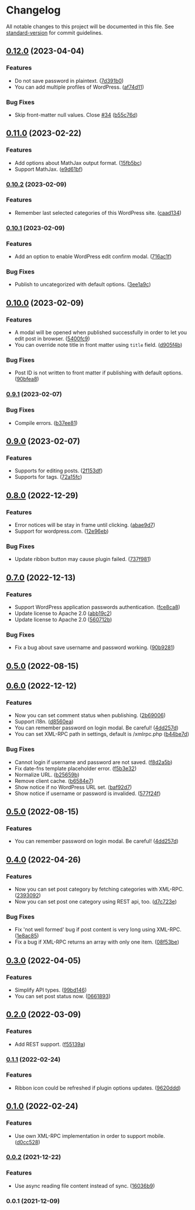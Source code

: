 # Changelog

All notable changes to this project will be documented in this file. See [standard-version](https://github.com/conventional-changelog/standard-version) for commit guidelines.

## [0.12.0](https://github.com/devbean/obsidian-wordpress/compare/0.11.0...0.12.0) (2023-04-04)


### Features

* Do not save password in plaintext. ([7d391b0](https://github.com/devbean/obsidian-wordpress/commit/7d391b0e8df28ddaa72abd4c9fe60069af2598df))
* You can add multiple profiles of WordPress. ([af74d11](https://github.com/devbean/obsidian-wordpress/commit/af74d11bc06e21c2fb6f2c714813b3fb6acd2fb2))


### Bug Fixes

* Skip front-matter null values. Close [#34](https://github.com/devbean/obsidian-wordpress/issues/34) ([b55c76d](https://github.com/devbean/obsidian-wordpress/commit/b55c76db4642a701cfc5ab0b3cc1e8f1276e4059))

## [0.11.0](https://github.com/devbean/obsidian-wordpress/compare/0.10.2...0.11.0) (2023-02-22)


### Features

* Add options about MathJax output format. ([15fb5bc](https://github.com/devbean/obsidian-wordpress/commit/15fb5bcafa5b7a77ff9b43a2a18d52817eff699a))
* Support MathJax. ([e9d61bf](https://github.com/devbean/obsidian-wordpress/commit/e9d61bfee289eb3bbce9e7aca7d6c17e71becf62))

### [0.10.2](https://github.com/devbean/obsidian-wordpress/compare/0.10.1...0.10.2) (2023-02-09)


### Features

* Remember last selected categories of this WordPress site. ([caad134](https://github.com/devbean/obsidian-wordpress/commit/caad13403aace506850a28e05d7f4d37e5ee124c))

### [0.10.1](https://github.com/devbean/obsidian-wordpress/compare/0.10.0...0.10.1) (2023-02-09)


### Features

* Add an option to enable WordPress edit confirm modal. ([716ac1f](https://github.com/devbean/obsidian-wordpress/commit/716ac1f359c87994276639e5c0ad30e498834ad6))


### Bug Fixes

* Publish to uncategorized with default options. ([3ee1a9c](https://github.com/devbean/obsidian-wordpress/commit/3ee1a9cc93ea4e43b89c07d010f8b55b43c2ca8f))

## [0.10.0](https://github.com/devbean/obsidian-wordpress/compare/0.9.1...0.10.0) (2023-02-09)


### Features

* A modal will be opened when published successfully in order to let you edit post in browser. ([5400fc9](https://github.com/devbean/obsidian-wordpress/commit/5400fc974a0a1f125abcf0a972f4efce68f27a6c))
* You can override note title in front matter using `title` field. ([d905f4b](https://github.com/devbean/obsidian-wordpress/commit/d905f4ba5d47f6009ba728367dcbf11a8c05803d))


### Bug Fixes

* Post ID is not written to front matter if publishing with default options. ([90bfea8](https://github.com/devbean/obsidian-wordpress/commit/90bfea828946f214461427470e5684e3f6a38aba))

### [0.9.1](https://github.com/devbean/obsidian-wordpress/compare/0.9.0...0.9.1) (2023-02-07)


### Bug Fixes

* Compile errors. ([b37ee81](https://github.com/devbean/obsidian-wordpress/commit/b37ee81a53a5322adb67eafb51cf737a5628a45c))

## [0.9.0](https://github.com/devbean/obsidian-wordpress/compare/0.8.0...0.9.0) (2023-02-07)


### Features

* Supports for editing posts. ([2f153df](https://github.com/devbean/obsidian-wordpress/commit/2f153dfc95cd2bfd97245179e0e981aa276f7d20))
* Supports for tags. ([72a15fc](https://github.com/devbean/obsidian-wordpress/commit/72a15fcb16e7b6246f2da03305c6db52253d228c))

## [0.8.0](https://github.com/devbean/obsidian-wordpress/compare/0.7.0...0.8.0) (2022-12-29)


### Features

* Error notices will be stay in frame until clicking. ([abae9d7](https://github.com/devbean/obsidian-wordpress/commit/abae9d794370847738a93f720aa3ad220c1a2cd8))
* Support for wordpress.com. ([12e96eb](https://github.com/devbean/obsidian-wordpress/commit/12e96ebb1d036f2f9f1a5535b517dd552197dc0c))


### Bug Fixes

* Update ribbon button may cause plugin failed. ([737f981](https://github.com/devbean/obsidian-wordpress/commit/737f981130a37525d2431d0f847b9afdc73b35c5))

## [0.7.0](https://github.com/devbean/obsidian-wordpress/compare/0.6.0...0.7.0) (2022-12-13)


### Features

* Support WordPress application passwords authentication. ([fce8ca8](https://github.com/devbean/obsidian-wordpress/commit/fce8ca8c18345c409a05d56c68a16e9504a5d59f))
* Update license to Apache 2.0 ([abb19c2](https://github.com/devbean/obsidian-wordpress/commit/abb19c2687f12b7639e50727c45643b320d09cf6))
* Update license to Apache 2.0 ([560712b](https://github.com/devbean/obsidian-wordpress/commit/560712b18103059a599276577a175b6cac09be5d))


### Bug Fixes

* Fix a bug about save username and password working. ([90b9281](https://github.com/devbean/obsidian-wordpress/commit/90b9281f53ec62dafee63453a36a86bd55168f90))

## [0.5.0](https://github.com/devbean/obsidian-wordpress/compare/0.4.0...0.5.0) (2022-08-15)

## [0.6.0](https://github.com/devbean/obsidian-wordpress/compare/0.4.0...0.6.0) (2022-12-12)


### Features

* Now you can set comment status when publishing. ([2b69006](https://github.com/devbean/obsidian-wordpress/commit/2b69006033a1543bc6451cb610eb66242dc77afd))
* Support i18n. ([d8560ea](https://github.com/devbean/obsidian-wordpress/commit/d8560ea602f43de59db0565189710fe8645737a0))
* You can remember password on login modal. Be careful! ([4dd257d](https://github.com/devbean/obsidian-wordpress/commit/4dd257d2151d12cc93752d4396ed479b880f3de3))
* You can set XML-RPC path in settings, default is /xmlrpc.php ([b44be7d](https://github.com/devbean/obsidian-wordpress/commit/b44be7db1db3c24286052062a7e05422433a57af))


### Bug Fixes

* Cannot login if username and password are not saved. ([f8d2a5b](https://github.com/devbean/obsidian-wordpress/commit/f8d2a5b4f3e9cc9ce5ddce04133a130faf9f4401))
* Fix date-fns template placeholder error. ([f5b3e32](https://github.com/devbean/obsidian-wordpress/commit/f5b3e32ff56e5ba1904d86703f3973a447c9ca5c))
* Normalize URL. ([b25659b](https://github.com/devbean/obsidian-wordpress/commit/b25659bf5da586d3aa4eb1fcf31f4544616b4acd))
* Remove client cache. ([b6584e7](https://github.com/devbean/obsidian-wordpress/commit/b6584e73892ab6a52915ab00b9a00cab2c5752fd))
* Show notice if no WordPress URL set. ([baf92d7](https://github.com/devbean/obsidian-wordpress/commit/baf92d79e5f2db5f97210db7fa157f9b5ba0d531))
* Show notice if username or password is invalided. ([577f24f](https://github.com/devbean/obsidian-wordpress/commit/577f24f7c885f6d715fd51c9bc563681a528b370))

## [0.5.0](https://github.com/devbean/obsidian-wordpress/compare/0.4.0...0.5.0) (2022-08-15)


### Features

* You can remember password on login modal. Be careful! ([4dd257d](https://github.com/devbean/obsidian-wordpress/commit/4dd257d2151d12cc93752d4396ed479b880f3de3))

## [0.4.0](https://github.com/devbean/obsidian-wordpress/compare/0.3.0...0.4.0) (2022-04-26)


### Features

* Now you can set post category by fetching categories with XML-RPC. ([2393092](https://github.com/devbean/obsidian-wordpress/commit/23930923dd9b626c07cc1b94473da723acbdcb02))
* Now you can set post one category using REST api, too. ([d7c723e](https://github.com/devbean/obsidian-wordpress/commit/d7c723e61e0a6b7838b97ce5fee094434e341dfe))


### Bug Fixes

* Fix 'not well formed' bug if post content is very long using XML-RPC. ([1e8ac85](https://github.com/devbean/obsidian-wordpress/commit/1e8ac854ecfe9f485751d9d10b658ad4002fab95))
* Fix a bug if XML-RPC returns an array with only one item. ([08f53be](https://github.com/devbean/obsidian-wordpress/commit/08f53beeb553cc370fb1d6736b44171d0fb0fafe))

## [0.3.0](https://github.com/devbean/obsidian-wordpress/compare/0.2.0...0.3.0) (2022-04-05)


### Features

* Simplify API types. ([99bd146](https://github.com/devbean/obsidian-wordpress/commit/99bd146cef4eef02faf3b592668e3e17e7e7439b))
* You can set post status now. ([0661893](https://github.com/devbean/obsidian-wordpress/commit/06618936fda714d62240198377a48ea81553f596))

## [0.2.0](https://github.com/devbean/obsidian-wordpress/compare/0.1.1...0.2.0) (2022-03-09)


### Features

* Add REST support. ([f55139a](https://github.com/devbean/obsidian-wordpress/commit/f55139a13477b83f16be51ea20349acb2a484fe0))

### [0.1.1](https://github.com/devbean/obsidian-wordpress/compare/0.1.0...0.1.1) (2022-02-24)


### Features

* Ribbon icon could be refreshed if plugin options updates. ([9620ddd](https://github.com/devbean/obsidian-wordpress/commit/9620ddd48cfe3654e6583d6be2039e821e5a6da6))

## [0.1.0](https://github.com/devbean/obsidian-wordpress/compare/0.0.2...0.1.0) (2022-02-24)


### Features

* Use own XML-RPC implementation in order to support mobile. ([d0cc528](https://github.com/devbean/obsidian-wordpress/commit/d0cc5280d64ee2eded8c124205ef4cf9df9d60dd))

### [0.0.2](https://github.com/devbean/obsidian-wordpress/compare/0.0.1...0.0.2) (2021-12-22)


### Features

* Use async reading file content instead of sync. ([16036b9](https://github.com/devbean/obsidian-wordpress/commit/16036b9374738c984fc5e6db15e2f8caeec93ce8))

### 0.0.1 (2021-12-09)
